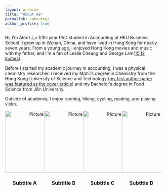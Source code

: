 ```yaml
---
layout: archive
title: "About me"
permalink: /aboutme/
author_profile: true
---
```



<!-- Hi! I'm a 5th-year Accounting PhD  at [HKU Business School](https://www.hkubs.hku.hk/glocal/).

My research interests focus on a niche but vital area: the ***trade credit market***. My work primarily explores two key dimensions of this field: *microeconomic contracting* and *macroeconomic implicatioins*. 

On the ***microeconomic level***, I investigate how accounting reporting and regulation results in a redistribution of trade credit. This research sheds light on the unintended costs and benefits that regulatory frameworks and financial disclosures impose on the trade credit market. 

On the ***macroeconomic level***, my research seeks to deepen the understanding of how trade credit networks can act as stabilizing forces within the economy, particularly during periods of financial uncertainty and policy shifts, such as those seen during fiscal policy adjustments and the COVID-19 crisis. -->

<!-- Hi! I’m a 5th-year Accounting PhD candidate at University of Hong Kong. My research interests broadly pertain to archival financial accounting research, specialising in trade credit market. -->

<!-- Over the past three decades, many important theoretical and empirical studies on trade credit have come from the fields of finance and economics, while accounting research seems to slightly lagged behind. Although accounting research has increasingly focused on how accounting information affects the supply and demand of trade credit, a holistic view of how accounting information affects the trade credit market at whole and how trade credit networks function in the macroeconomy is still lacking. My research aims to fill this gap by providing an original and innovative perspective to deepen the understanding of trade credit from both microeconomic and macroeconomic perspectives. My research also expands the traditional motivation - the "financing advantage motivation" to incorporate other key drivers of trade credit, such as tax and product quality warranty considerations. -->

<!-- In recent decades, most important research on trade credit has come from finance and economics, with accounting slightly lagging behind. While accounting research has increasingly focused on the impact of accounting information on trade credit decisions, a holistic view of its impact on the trade credit market and the role of trade credit networks in the macroeconomy is still missing. My research fills this gap by bridging both micro and macro perspectives, and expanding the traditional "financing advantage" motivation to include factors such as taxation and quality warranty consideration through empirical evidence. -->



<!-- Currently, I am visiting PhD student at Washington University in St. Louis, until Nov 2024.  -->

<!-- My research intrests focus on niche research area on trade credit market. Sepcailly, I examine it  from both microeconomic contracting persepctive ( interacted accouting reporting and regulation) and marcroeconomic implications (tax, covid, et al.).
 -->

 <!-- this with a research focus on trade financing and accounting regulations. -->

<!-- Specifically, I am interested in exploring the **economic consequences (intended and unintended) of regulations within the supply chain context** and the **role of supply chain networks in transmitting these effects to a broader economy**. 

Before studying accounting, I was a PhD candidate in Chemistry, spending three years at [Hong Kong University of Science and Technology](https://hkust.edu.hk/). I received my Bachelor of Science from [Jilin University](https://global.jlu.edu.cn/) in 2017 (Rank:1/123). -->


<!-- Hi, my name is Alex Li. I grow up in Wuhan, China. I purse my master and PHborn and raised in Wuhan, China, and I am currently a 5th PhD Candidate  majoring in Accounting at the Hong Kong University Business School. -->
<!-- Hi, I am Alex Li, a 5th year Ph.D. Candidate in Accounting at HKU Business School. I grow up in Wuhan, China and live in Hong Kong for nearly seven years. I

Hi, I am Alex Li, a 5th year Ph.D. Candidate in Accounting at HKU Business School. I grew up in Wuhan, China, and have lived in Hong Kong for nearly seven years. I’ve loved Hong Kong music and movies since I was very young, and I’m a fan of Leslie Cheung and George Lam ([10.12 Inches](https://www.youtube.com/watch?v=l64xsDNAXVs)). -->

Hi, I’m Alex Li, a fifth-year PhD student in Accounting at HKU Business School. I grew up in Wuhan, China, and have lived in Hong Kong for nearly seven years. From a young age, I enjoyed Hong Kong movies and music with my father, and I’m a fan of Leslie Cheung and George Lam([10.12 Inches](https://www.youtube.com/watch?v=l64xsDNAXVs)).

Before I started my academic journey in accounting, I was a physical chemistry researcher. I received my Mphil’s degree in Chemistry from the Hong Kong University of Science and Technology ([my first author paper was featured as the cover article](https://pubs.acs.org/cms/10.1021/jpcbfk.2020.124.issue-42/asset/jpcbfk.2020.124.issue-42.xlargecover-2.jpg)) and my Bachelor’s degree in Food Science from Jilin University.

Outside of academia, I enjoy running, hiking, cycling, reading, and playing violin.



<!DOCTYPE html>
<html lang="en">
<head>
    <meta charset="UTF-8">
    <meta name="viewport" content="width=device-width, initial-scale=1.0">
    <style>
        .row {
            display: flex;
            justify-content: space-around;
        }
        .column {
            text-align: center;
        }
        img {
            width: 200px;
            height: 200px;
        }
    </style>
    <title>Four Pictures in a Row</title>
</head>
<body>
    <div class="row">
        <div class="column">
            <img src="imageA.jpg" alt="Picture A">
            <h3>Subtitle A</h3>
        </div>
        <div class="column">
            <img src="imageB.jpg" alt="Picture B">
            <h3>Subtitle B</h3>
        </div>
        <div class="column">
            <img src="imageC.jpg" alt="Picture C">
            <h3>Subtitle C</h3>
        </div>
        <div class="column">
            <img src="imageD.jpg" alt="Picture D">
            <h3>Subtitle D</h3>
        </div>
    </div>
</body>
</html>

<!-- Reach out to me: xliev@connect.hku.hk -->